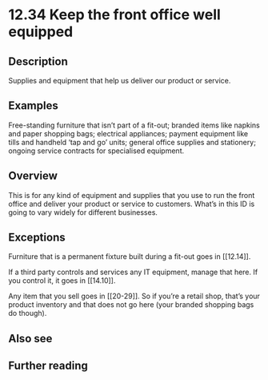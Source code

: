 # 12.34 Keep the front office well equipped

## Description

Supplies and equipment that help us deliver our product or service.

## Examples

Free-standing furniture that isn’t part of a fit-out; branded items like napkins and paper shopping bags; electrical appliances; payment equipment like tills and handheld ‘tap and go’ units; general office supplies and stationery; ongoing service contracts for specialised equipment.

## Overview

This is for any kind of equipment and supplies that you use to run the front office and deliver your product or service to customers. What’s in this ID is going to vary widely for different businesses.

## Exceptions

Furniture that is a permanent fixture built during a fit-out goes in [[12.14]].

If a third party controls and services any IT equipment, manage that here. If you control it, it goes in [[14.10]].

Any item that you sell goes in [[20-29]]. So if you’re a retail shop, that’s your product inventory and that does not go here (your branded shopping bags do though).

## Also see

## Further reading

